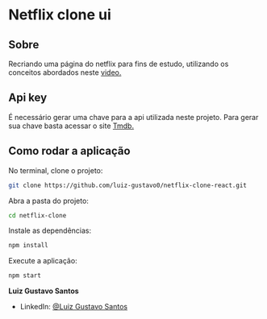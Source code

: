 # Netflix clone ui

## Sobre

Recriando uma página do netflix para fins de estudo, utilizando os conceitos abordados neste <a href="https://www.youtube.com/watch?v=tBweoUiMsDg&t=6522s" target="_blank" rel=noopener> video. </a>

## Api key

É necessário gerar uma chave para a api utilizada neste projeto.
Para gerar sua chave basta acessar o site <a href="https://developers.themoviedb.org/3/getting-started/introduction" target="_blank" rel=noopener> Tmdb. </a>

## Como rodar a aplicação

No terminal, clone o projeto:

```sh
git clone https://github.com/luiz-gustavo0/netflix-clone-react.git
```

Abra a pasta do projeto:

```sh
cd netflix-clone
```

Instale as dependências:

```sh
npm install
```

Execute a aplicação:

```sh
npm start
```

**Luiz Gustavo Santos**

- LinkedIn: [@Luiz Gustavo Santos](linkedin.com/in/luiz-gustavo-santos-2a10ab196)
